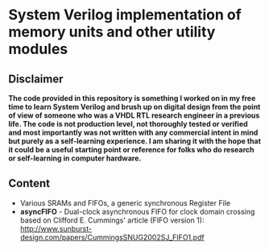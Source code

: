 # System Verilog implementation of memory units and other utility modules
## Disclaimer
**The code provided in this repository is something I worked on in my free time to learn System Verilog and brush up on digital design from the point of view of someone who was a VHDL RTL research engineer in a previous life.
The code is not production level, not thoroughly tested or verified and most importantly was not written with any commercial intent in mind but purely as a self-learning experience.
I am sharing it with the hope that it could be a useful starting point or reference for folks who do research or self-learning in computer hardware.**
## Content
* Various SRAMs and FIFOs, a generic synchronous Register File
* **asyncFIFO** - Dual-clock asynchronous FIFO for clock domain crossing based on Clifford E. Cummings' article (FIFO version 1): http://www.sunburst-design.com/papers/CummingsSNUG2002SJ_FIFO1.pdf
